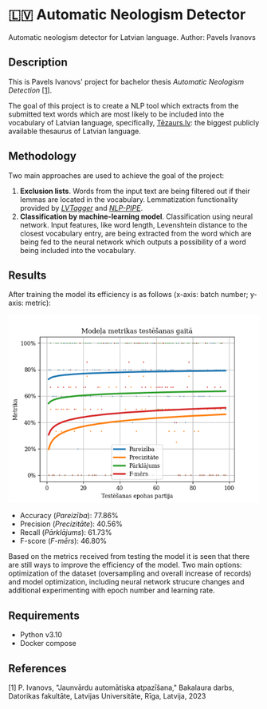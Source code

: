 # :latvia: Automatic Neologism Detector
Automatic neologism detector for Latvian language.
Author: Pavels Ivanovs

## Description

This is Pavels Ivanovs' project for bachelor thesis _Automatic Neologism Detection_ [[1]](#1).

The goal of this project is to create a NLP tool which extracts from the submitted text words which are most likely 
to be included into the vocabulary of Latvian language, specifically, [Tēzaurs.lv](https://tezaurs.lv/):  the biggest publicly 
available thesaurus of Latvian language.

## Methodology

Two main approaches are used to achieve the goal of the project:
1. **Exclusion lists**. Words from the input text are being filtered out if their lemmas are located in the vocabulary. 
Lemmatization functionality provided by [_LVTagger_](https://github.com/PeterisP/LVTagger) and 
[_NLP-PIPE_](https://github.com/LUMII-AILab/nlp-pipe).
2. **Classification by machine-learning model**. Classification using neural network. Input features, like word length, 
Levenshtein distance to the closest vocabulary entry, are being extracted from the word which are being fed to the 
neural network which outputs a possibility of a word being included into the vocabulary.

## Results

After training the model its efficiency is as follows (x-axis: batch number; y-axis: metric):

![Testing metrics of the model](./backend/testing_metrics.png)

- Accuracy (_Pareizība_): 77.86%
- Precision (_Precizitāte_): 40.56%
- Recall (_Pārklājums_): 61.73%
- F-score (_F-mērs_): 46.80%

Based on the metrics received from testing the model it is seen that there are still ways to improve the efficiency 
of the model. Two main options: optimization of the dataset (oversampling and overall increase of records) and model 
optimization, including neural network strucure changes and additional experimenting with epoch number and 
learning rate.

## Requirements
- Python v3.10
- Docker compose

## References
<a id="1">[1]</a> P. Ivanovs, "Jaunvārdu automātiska atpazīšana," Bakalaura darbs, Datorikas fakultāte, Latvijas Universitāte, Rīga, 
Latvija, 2023
